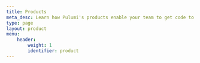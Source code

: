 ```yaml
---
title: Products
meta_desc: Learn how Pulumi's products enable your team to get code to any cloud productively, securely, and reliably, using your favorite languages.
type: page
layout: product
menu:
    header:
        weight: 1
        identifier: product
---
```


